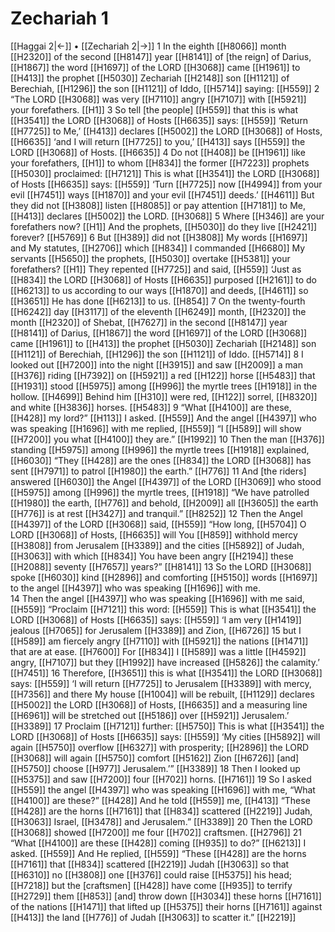 # Zechariah 1
[[Haggai 2|←]] • [[Zechariah 2|→]]
1 In the eighth [[H8066]] month [[H2320]] of the second [[H8147]] year [[H8141]] of [the reign] of Darius, [[H1867]] the word [[H1697]] of the LORD [[H3068]] came [[H1961]] to [[H413]] the prophet [[H5030]] Zechariah [[H2148]] son [[H1121]] of Berechiah, [[H1296]] the son [[H1121]] of Iddo, [[H5714]] saying: [[H559]] 
2 “The LORD [[H3068]] was very [[H7110]] angry [[H7107]] with [[H5921]] your forefathers. [[H1]] 
3 So tell [the people] [[H559]] that this is what [[H3541]] the LORD [[H3068]] of Hosts [[H6635]] says: [[H559]] ‘Return [[H7725]] to Me,’ [[H413]] declares [[H5002]] the LORD [[H3068]] of Hosts, [[H6635]] ‘and I will return [[H7725]] to you,’ [[H413]] says [[H559]] the LORD [[H3068]] of Hosts. [[H6635]] 
4 Do not [[H408]] be [[H1961]] like your forefathers, [[H1]] to whom [[H834]] the former [[H7223]] prophets [[H5030]] proclaimed: [[H7121]] This is what [[H3541]] the LORD [[H3068]] of Hosts [[H6635]] says: [[H559]] ‘Turn [[H7725]] now [[H4994]] from your evil [[H7451]] ways [[H1870]] and your evil [[H7451]] deeds.’ [[H4611]] But they did not [[H3808]] listen [[H8085]] or pay attention [[H7181]] to Me, [[H413]] declares [[H5002]] the LORD. [[H3068]] 
5 Where [[H346]] are your forefathers now? [[H1]] And the prophets, [[H5030]] do they live [[H2421]] forever? [[H5769]] 
6 But [[H389]] did not [[H3808]] My words [[H1697]] and My statutes, [[H2706]] which [[H834]] I commanded [[H6680]] My servants [[H5650]] the prophets, [[H5030]] overtake [[H5381]] your forefathers? [[H1]] They repented [[H7725]] and said, [[H559]] ‘Just as [[H834]] the LORD [[H3068]] of Hosts [[H6635]] purposed [[H2161]] to do [[H6213]] to us  according to our ways [[H1870]] and deeds, [[H4611]] so [[H3651]] He has done [[H6213]] to us. [[H854]] 
7 On the twenty-fourth [[H6242]] day [[H3117]] of the eleventh [[H6249]] month, [[H2320]] the month [[H2320]] of Shebat, [[H7627]] in the second [[H8147]] year [[H8141]] of Darius, [[H1867]] the word [[H1697]] of the LORD [[H3068]] came [[H1961]] to [[H413]] the prophet [[H5030]] Zechariah [[H2148]] son [[H1121]] of Berechiah, [[H1296]] the son [[H1121]] of Iddo. [[H5714]] 
8 I looked out [[H7200]] into the night [[H3915]] and saw [[H2009]] a man [[H376]] riding [[H7392]] on [[H5921]] a red [[H122]] horse [[H5483]] that [[H1931]] stood [[H5975]] among [[H996]] the myrtle trees [[H1918]] in the hollow. [[H4699]] Behind him [[H310]] were red, [[H122]] sorrel, [[H8320]] and white [[H3836]] horses. [[H5483]] 
9 “What [[H4100]] are these, [[H428]] my lord?” [[H113]] I asked. [[H559]] And the angel [[H4397]] who was speaking [[H1696]] with me  replied, [[H559]] “I [[H589]] will show [[H7200]] you what [[H4100]] they are.” [[H1992]] 
10 Then the man [[H376]] standing [[H5975]] among [[H996]] the myrtle trees [[H1918]] explained, [[H6030]] “They [[H428]] are the ones [[H834]] the LORD [[H3068]] has sent [[H7971]] to patrol [[H1980]] the earth.” [[H776]] 
11 And [the riders] answered [[H6030]] the Angel [[H4397]] of the LORD [[H3069]] who stood [[H5975]] among [[H996]] the myrtle trees, [[H1918]] “We have patrolled [[H1980]] the earth, [[H776]] and behold, [[H2009]] all [[H3605]] the earth [[H776]] is at rest [[H3427]] and tranquil.” [[H8252]] 
12 Then the Angel [[H4397]] of the LORD [[H3068]] said, [[H559]] “How long, [[H5704]] O LORD [[H3068]] of Hosts, [[H6635]] will You [[H859]] withhold mercy [[H3808]] from Jerusalem [[H3389]] and the cities [[H5892]] of Judah, [[H3063]] with which [[H834]] You have been angry [[H2194]] these [[H2088]] seventy [[H7657]] years?” [[H8141]] 
13 So the LORD [[H3068]] spoke [[H6030]] kind [[H2896]] and comforting [[H5150]] words [[H1697]] to the angel [[H4397]] who was speaking [[H1696]] with me.  
14 Then the angel [[H4397]] who was speaking [[H1696]] with me said, [[H559]] “Proclaim [[H7121]] this word: [[H559]] This is what [[H3541]] the LORD [[H3068]] of Hosts [[H6635]] says: [[H559]] ‘I am very [[H1419]] jealous [[H7065]] for Jerusalem [[H3389]] and Zion, [[H6726]] 
15 but I [[H589]] am fiercely angry [[H7110]] with [[H5921]] the nations [[H1471]] that are at ease. [[H7600]] For [[H834]] I [[H589]] was a little [[H4592]] angry, [[H7107]] but they [[H1992]] have increased [[H5826]] the calamity.’ [[H7451]] 
16 Therefore, [[H3651]] this is what [[H3541]] the LORD [[H3068]] says: [[H559]] ‘I will return [[H7725]] to Jerusalem [[H3389]] with mercy, [[H7356]] and there  My house [[H1004]] will be rebuilt, [[H1129]] declares [[H5002]] the LORD [[H3068]] of Hosts, [[H6635]] and a measuring line [[H6961]] will be stretched out [[H5186]] over [[H5921]] Jerusalem.’ [[H3389]] 
17 Proclaim [[H7121]] further: [[H5750]] This is what [[H3541]] the LORD [[H3068]] of Hosts [[H6635]] says: [[H559]] ‘My cities [[H5892]] will again [[H5750]] overflow [[H6327]] with prosperity; [[H2896]] the LORD [[H3068]] will again [[H5750]] comfort [[H5162]] Zion [[H6726]] [and] [[H5750]] choose [[H977]] Jerusalem.’” [[H3389]] 
18 Then I looked up [[H5375]] and saw [[H7200]] four [[H702]] horns. [[H7161]] 
19 So I asked [[H559]] the angel [[H4397]] who was speaking [[H1696]] with me,  “What [[H4100]] are these?” [[H428]] And he told [[H559]] me, [[H413]] “These [[H428]] are the horns [[H7161]] that [[H834]] scattered [[H2219]] Judah, [[H3063]] Israel, [[H3478]] and Jerusalem.” [[H3389]] 
20 Then the LORD [[H3068]] showed [[H7200]] me four [[H702]] craftsmen. [[H2796]] 
21 “What [[H4100]] are these [[H428]] coming [[H935]] to do?” [[H6213]] I asked. [[H559]] And He replied, [[H559]] “These [[H428]] are the horns [[H7161]] that [[H834]] scattered [[H2219]] Judah [[H3063]] so that [[H6310]] no [[H3808]] one [[H376]] could raise [[H5375]] his head; [[H7218]] but the [craftsmen] [[H428]] have come [[H935]] to terrify [[H2729]] them [[H853]] [and] throw down [[H3034]] these horns [[H7161]] of the nations [[H1471]] that lifted up [[H5375]] their horns [[H7161]] against [[H413]] the land [[H776]] of Judah [[H3063]] to scatter it.” [[H2219]] 
